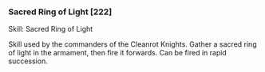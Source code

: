 ### Sacred Ring of Light [222]

Skill: Sacred Ring of Light

Skill used by the commanders of the Cleanrot Knights. Gather a sacred ring of light in the armament, then fire it forwards. Can be fired in rapid succession.
